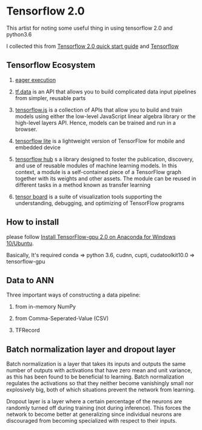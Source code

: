 # Tensorflow 2.0
This artist for noting some useful thing in using tensorflow 2.0 and python3.6

I collected this from [Tensorflow 2.0 quick start guide]() and [Tensorflow]()

## Tensorflow Ecosystem
1. [eager execution]()

2. [tf.data]() is an API that allows you to build complicated data input pipelines from simpler, reusable parts

3. [tensorflow.js]() is a collection of APIs that allow you to build and train models using either the low-level JavaScript linear algebra library or the high-level layers API. Hence, models can be trained and run in a browser.

4. [tensorflow lite]() is a lightweight version of TensorFlow for mobile and embedded device

5. [tensorflow hub]() s a library designed to foster the publication, discovery, and use of reusable modules of machine learning models. In this context, a module is a self-contained piece of a TensorFlow graph together with its weights and other assets. The module can be reused in different tasks in a method known as transfer learning

6. [tensor board]() is a suite of visualization tools supporting the understanding, debugging, and optimizing of TensorFlow programs

## How to install 
please follow [Install TensorFlow-gpu 2.0 on Anaconda for Windows 10/Ubuntu](https://medium.com/@shaolinkhoa/install-tensorflow-gpu-2-0-alpha-on-anaconda-for-windows-10-ubuntu-ced099010b21).

Basically, It's required conda => python 3.6, cudnn, cupti, cudatoolkit10.0 => tensorflow-gpu

## Data to ANN
Three important ways of constructing a data pipeline:
1. from in-memory NumPy

2. from Comma-Seperated-Value (CSV)

3. TFRecord

## Batch normalization layer and dropout layer
Batch normalization is a layer that takes its inputs and outputs the same number of outputs with activations that have zero mean and unit variance, as this has been found to be beneficial to learning. Batch normalization regulates the activations so that they neither become vanishingly small nor explosively big, both of which situations prevent the network from learning.

Dropout layer is a layer where a certain percentage of the neurons are randomly turned off during training (not during inference). This forces the network to become better at generalizing since individual neurons are discouraged from becoming specialized with respect to their inputs.




